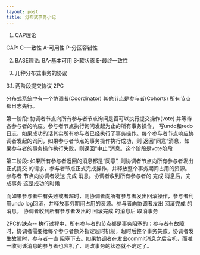```yaml
---
layout: post
title: 分布式事务小记
---
```


1. CAP理论 

CAP: C-一致性  A-可用性  P-分区容错性


2. BASE理论: BA-基本可用  S-软状态  E-最终一致性


3. 几种分布式事务的协议

3.1. 两阶段提交协议 2PC

分布式系统中有一个协调者(Coordinator) 其他节点是参与者(Cohorts)  所有节点都日志先行。

第一阶段: 协调者节点向所有参与者节点询问是否可以执行提交操作(vote) 并等待各参与者的响应。参与者节点执行询问发起为止的所有事务操作，
写undo和redo日志，如果成功的话其实所有参与者已经执行了事务操作。每个参与者节点响应协调者发起的询问，如果参与者节点的事务操作执行成功，则
返回“同意”消息，如果参与者的事务操作执行失败，则返回“中止”消息。这个阶段是vote阶段


第二阶段: 如果所有参与者返回的消息都是“同意”, 则协调者节点向所有参与者发出 正式提交 的请求，参与者节点正式完成操作，并释放整个事务期间占用的资源。参与者
节点向协调者发送 完成 消息。协调者收到所有参与者的 完成 消息后，完成事务  这是成功的时候

而如果参与者中有失败或者超时，则协调者向所有参与者发出回滚操作，参与者利用undo log回滚，并释放事务期间占用的资源。参与者向协调者发出 回滚完成 的消息。
协调者收到所有参与者发出的 回滚完成 的消息后 取消事务


2PC的缺点--  执行过程中，所有参与者的节点都是事务阻塞的；参与者有故障时，协调者需要给每个参与者额外指定超时机制，超时后整个事务失败。协调者发生故障时，参与者一直
阻塞下去。如果协调者在发出commit消息之后宕机，而唯一收到该消息的参与者也宕机了，则改事务的状态就不确定了。

